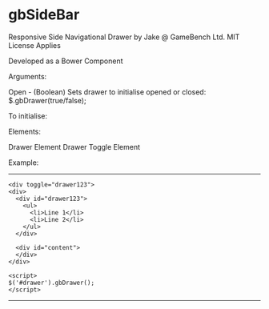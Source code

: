 gbSideBar
=========

Responsive Side Navigational Drawer by Jake @ GameBench Ltd.
MIT License Applies

Developed as a Bower Component

Arguments:

Open - (Boolean) Sets drawer to initialise opened or closed: $.gbDrawer(true/false);

To initialise:

Elements:

Drawer Element
Drawer Toggle Element

Example:

---------
  
    <div toggle="drawer123">
    <div>
      <div id="drawer123">
        <ul>
          <li>Line 1</li>
          <li>Line 2</li>
        </ul>
      </div>
      
      <div id="content">
      </div>
    </div>
    
    <script>
    $('#drawer').gbDrawer();
    </script>
    
    
-------------
